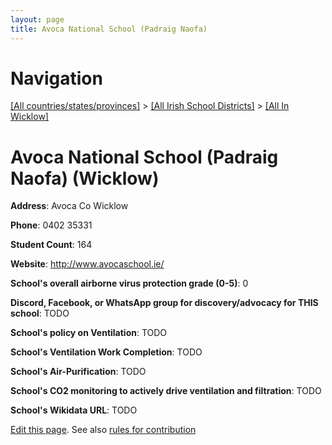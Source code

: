 ```yaml
---
layout: page
title: Avoca National School (Padraig Naofa)
---
```

# Navigation

[[All countries/states/provinces]](../../..) > [[All Irish School Districts]](../..) > [[All In Wicklow]](..)

# Avoca National School (Padraig Naofa) (Wicklow)

**Address**: Avoca Co Wicklow

**Phone**: 0402 35331

**Student Count**: 164

**Website**: <http://www.avocaschool.ie/>

**School's overall airborne virus protection grade (0-5)**: 0

**Discord, Facebook, or WhatsApp group for discovery/advocacy for THIS school**: TODO

**School's policy on Ventilation**: TODO

**School's Ventilation Work Completion**: TODO

**School's Air-Purification**: TODO

**School's CO2 monitoring to actively drive ventilation and filtration**: TODO

**School's Wikidata URL**: TODO


[Edit this page](https://github.com/ventilate-schools/Ireland/edit/main/./Wicklow/Avoca_National_School_(Padraig_Naofa).md). See also [rules for contribution](../../../contribution-rules/)